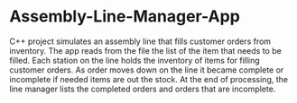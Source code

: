 # Assembly-Line-Manager-App

C++ project simulates an assembly line that fills customer orders from inventory. The app reads from the file the list of the item that needs to be filled. Each station on the line holds the inventory of items for filling customer orders. As order moves down on the line it became complete or incomplete if needed items are out the stock. At the end of processing, the line manager lists the completed orders and orders that are incomplete.
